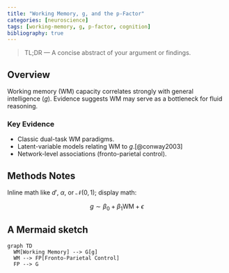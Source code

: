 ```yaml
---
title: "Working Memory, g, and the p-Factor"
categories: [neuroscience]
tags: [working-memory, g, p-factor, cognition]
bibliography: true
---
```


> TL;DR — A concise abstract of your argument or findings.

## Overview
Working memory (WM) capacity correlates strongly with general intelligence ($g$). Evidence suggests WM may serve as a bottleneck for fluid reasoning.

### Key Evidence
- Classic dual-task WM paradigms.
- Latent-variable models relating WM to $g$.[@conway2003]
- Network-level associations (fronto-parietal control).

## Methods Notes
Inline math like $d'$, $\alpha$, or $\mathcal{N}(0,1)$; display math:

$$
g \sim \beta_0 + \beta_1 \text{WM} + \epsilon
$$

## A Mermaid sketch
```mermaid
graph TD
  WM[Working Memory] --> G[g]
  WM --> FP[Fronto-Parietal Control]
  FP --> G
